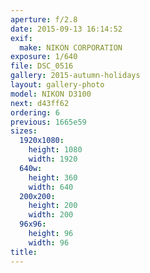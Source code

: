 ```yaml
---
aperture: f/2.8
date: 2015-09-13 16:14:52
exif:
  make: NIKON CORPORATION
exposure: 1/640
file: DSC_0516
gallery: 2015-autumn-holidays
layout: gallery-photo
model: NIKON D3100
next: d43ff62
ordering: 6
previous: 1665e59
sizes:
  1920x1080:
    height: 1080
    width: 1920
  640w:
    height: 360
    width: 640
  200x200:
    height: 200
    width: 200
  96x96:
    height: 96
    width: 96
title: 
---
```

